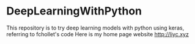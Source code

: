 # DeepLearningWithPython

This repository is to try deep learning models with python using keras, referring to fchollet's code
Here is my home page website http://liyc.xyz
